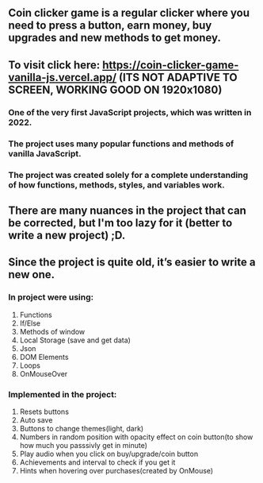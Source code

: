 ## Coin clicker game is a regular clicker where you need to press a button, earn money, buy upgrades and new methods to get money.

## To visit click here: https://coin-clicker-game-vanilla-js.vercel.app/ (ITS NOT ADAPTIVE TO SCREEN, WORKING GOOD ON 1920x1080)

### One of the very first JavaScript projects, which was written in 2022.
### The project uses many popular functions and methods of vanilla JavaScript.

### The project was created solely for a complete understanding of how functions, methods, styles, and variables work.

## There are many nuances in the project that can be corrected, but I'm too lazy for it (better to write a new project) ;D.
## Since the project is quite old, it’s easier to write a new one.

### In project were using:
1) Functions
2) If/Else
3) Methods of window
4) Local Storage (save and get data)
5) Json
6) DOM Elements
7) Loops
8) OnMouseOver

### Implemented in the project:
1) Resets buttons
2) Auto save
3) Buttons to change themes(light, dark)
4) Numbers in random position with opacity effect on coin button(to show how much you passsivly get in minute)
5) Play audio when you click on buy/upgrade/coin button
6) Achievements and interval to check if you get it
7) Hints when hovering over purchases(created by OnMouse)


